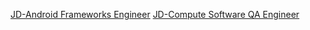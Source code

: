 [JD-Android Frameworks Engineer](https://github.com/CarraZhou/NVIDIA-Position/blob/master/JD-Android%20Frameworks%20Engineer "JD-Android Frameworks Engineer")
[JD-Compute Software QA Engineer](https://github.com/CarraZhou/NVIDIA-Position/blob/master/JD-Compute%20Software%20QA%20Engineer "JD-Compute Software QA Engineer")

[ JD-Deep Learning Software QA Engineer ]:https://github.com/CarraZhou/NVIDIA-Position/blob/master/JD-Deep%20Learning%20Software%20QA%20Engineer
[ JD-Developer Tools Software QA Engineer ]:https://github.com/CarraZhou/NVIDIA-Position/blob/master/JD-Developer%20Tools%20Software%20QA%20Engineer
[ JD-GPU Profiling Engineer ]:https://github.com/CarraZhou/NVIDIA-Position/blob/master/JD-GPU%20Profiling%20Engineer
[ JD-Performance Analyst -Virtual Reality ]:https://github.com/CarraZhou/NVIDIA-Position/blob/master/JD-Performance%20Analyst%20-Virtual%20Reality
[ JD-SOFTWARE ENGINEER IN AUTOMATION ]:https://github.com/CarraZhou/NVIDIA-Position/blob/master/JD-SOFTWARE%20ENGINEER%20IN%20AUTOMATION
[ JD-Senior CUDA Automation Triage Software Quality Assurance Engineer ]:https://github.com/CarraZhou/NVIDIA-Position/blob/master/JD-Senior%20CUDA%20Automation%20Triage%20Software%20Quality%20Assurance%20Engineer
[ JD-Senior GPU Graphics Architect ]:https://github.com/CarraZhou/NVIDIA-Position/blob/master/JD-Senior%20GPU%20Graphics%20Architect
[ JD-Senior GPU Kernel Profiling Engineer ]:https://github.com/CarraZhou/NVIDIA-Position/blob/master/JD-Senior%20GPU%20Kernel%20Profiling%20Engineer
[ JD-Senior System Software Engineer for Mobile Product	]:https://github.com/CarraZhou/NVIDIA-Position/blob/master/JD-Senior%20System%20Software%20Engineer%20for%20Mobile%20Product
